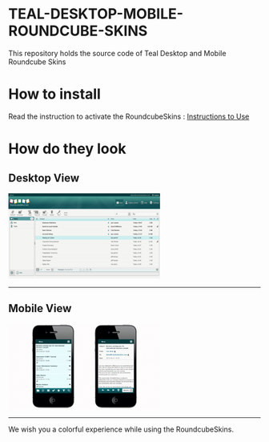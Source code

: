 # TEAL-DESKTOP-MOBILE-ROUNDCUBE-SKINS
This repository holds the source code of Teal Desktop and Mobile Roundcube Skins

# How to install
Read the instruction to activate the RoundcubeSkins : [Instructions to Use](../../wiki/ACTIVATION)  


# How do they look #

## Desktop View ##

![Teal Desktop Roundcube Skins](images/teal_mail.png)

---

## Mobile View ##

![Teal Mobile Roundcube Skins](images/teal.png)

---

We wish you a colorful experience while using the RoundcubeSkins.
